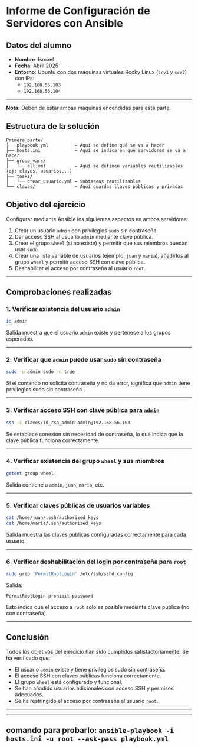 # Informe de Configuración de Servidores con Ansible

## Datos del alumno

- **Nombre**: Ismael
- **Fecha**: Abril 2025
- **Entorno**: Ubuntu con dos máquinas virtuales Rocky Linux (`srv1` y `srv2`) con IPs:
  - `192.168.56.103`
  - `192.168.56.104`

---

**Nota:** Deben de estar ambas máquinas encendidas para esta parte.

## Estructura de la solución

```
Primera_parte/
├── playbook.yml          ← Aquí se define qué se va a hacer
├── hosts.ini             ← Aquí se indica en qué servidores se va a hacer
├── group_vars/
│   └── all.yml           ← Aquí se definen variables reutilizables (ej: claves, usuarios...)
├── tasks/
│   └── crear_usuario.yml ← Subtareas reutilizables
└── claves/               ← Aquí guardas llaves públicas y privadas
```

## Objetivo del ejercicio

Configurar mediante Ansible los siguientes aspectos en ambos servidores:

1. Crear un usuario `admin` con privilegios `sudo` sin contraseña.
2. Dar acceso SSH al usuario `admin` mediante clave pública.
3. Crear el grupo `wheel` (si no existe) y permitir que sus miembros puedan usar `sudo`.
4. Crear una lista variable de usuarios (ejemplo: `juan` y `maria`), añadirlos al grupo `wheel` y permitir acceso SSH con clave pública.
5. Deshabilitar el acceso por contraseña al usuario `root`.

---

## Comprobaciones realizadas

### 1. Verificar existencia del usuario `admin`

```bash
id admin
```

Salida muestra que el usuario `admin` existe y pertenece a los grupos esperados.

---

### 2. Verificar que `admin` puede usar `sudo` sin contraseña

```bash
sudo -u admin sudo -n true
```

Si el comando no solicita contraseña y no da error, significa que `admin` tiene privilegios sudo sin contraseña.

---

### 3. Verificar acceso SSH con clave pública para `admin`

```bash
ssh -i claves/id_rsa_admin admin@192.168.56.103
```

Se establece conexión sin necesidad de contraseña, lo que indica que la clave pública funciona correctamente.

---

### 4. Verificar existencia del grupo `wheel` y sus miembros

```bash
getent group wheel
```

Salida contiene a `admin`, `juan`, `maria`, etc.

---

### 5. Verificar claves públicas de usuarios variables

```bash
cat /home/juan/.ssh/authorized_keys
cat /home/maria/.ssh/authorized_keys
```

Salida muestra las claves públicas configuradas correctamente para cada usuario.

---

### 6. Verificar deshabilitación del login por contraseña para `root`

```bash
sudo grep 'PermitRootLogin' /etc/ssh/sshd_config
```

Salida:

```text
PermitRootLogin prohibit-password
```

Esto indica que el acceso a `root` solo es posible mediante clave pública (no con contraseña).

---

## Conclusión

Todos los objetivos del ejercicio han sido cumplidos satisfactoriamente. Se ha verificado que:

- El usuario `admin` existe y tiene privilegios sudo sin contraseña.
- El acceso SSH con claves públicas funciona correctamente.
- El grupo `wheel` está configurado y funcional.
- Se han añadido usuarios adicionales con acceso SSH y permisos adecuados.
- Se ha restringido el acceso por contraseña al usuario `root`.

---

---
**comando para probarlo**: `ansible-playbook -i hosts.ini -u root --ask-pass playbook.yml`
---


